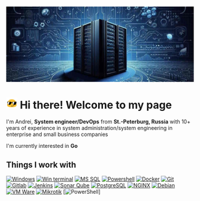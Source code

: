 ![!Header](https://github.com/KR-Sew/KR-Sew/blob/main/assets/header.jpg)
>
# <img src="/assets/HeaderIco.gif" width="30"> Hi there! Welcome to my page
>
I'm Andrei, **System engineer/DevOps** from **St.-Peterburg, Russia**
with 10+ years of experience in system administration/system engineering in enterprise and small business companies
>

 I'm currently interested in **Go**
>
## Things I work with

[![Windows](https://img.shields.io/badge/-Hyper_V-black?style=for-the-badge&logo=windows&logoColor=blue&logoSize=auto&labelColor=grey)](https://www.microsoft.com/en-us/evalcenter/evaluate-hyper-v-server-2019)
[![Win terminal](https://img.shields.io/badge/-Windows_terminal-black?style=for-the-badge&logo=windows-terminal&logoColor=wite&logoSize=auto&labelColor=grey)](https://github.com/microsoft/terminal)
[![MS SQL](https://img.shields.io/badge/-Microsoft_SQL_Server-black?style=for-the-badge&logo=Microsoft-SQL-server&logoColor=red&logoSize=auto&labelColor=white)](https://www.microsoft.com/en-us/sql-server/sql-server-downloads)
[![Powershell](https://img.shields.io/badge/-powershell-black?style=for-the-badge&logo=powershell&logoColor=blue&logoSize=auto&labelColor=ivory)](https://github.com/PowerShell/PowerShell)
[![Docker](https://img.shields.io/badge/-Docker-black?style=for-the-badge&logo=Docker&logoColor=blue&logoSize=auto&labelColor=grey)](https://www.docker.com/)
[![Git](https://img.shields.io/badge/-git-black?style=for-the-badge&logo=git&logoColor=whitte&logoSize=auto&labelColor=gray)](https://git-scm.com/)
[![Gitlab](https://img.shields.io/badge/-Gitlab-black?style=for-the-badge&logo=gitlab&logoColor=orange&logoSize=auto&labelColor=grey)](https://about.gitlab.com/)
[![Jenkins](https://img.shields.io/badge/-Jenkins-black?style=for-the-badge&logo=Jenkins&logoColor=white&logoSize=auto&labelColor=gray)](https://www.jenkins.io/)
[![Sonar Qube](https://img.shields.io/badge/-Sonar_Qube-black?style=for-the-badge&logo=Sonar&logoColor=white&logoSize=auto&labelColor=grey)](https://www.sonarsource.com/products/sonarqube/)
[![PostgreSQL](https://img.shields.io/badge/-PostgreSQL-black?style=for-the-badge&logo=PostgreSQL&logoColor=white&logoSize=auto&labelColor=grey)](https://www.postgresql.org/)
[![NGINX](https://img.shields.io/badge/-nginx-black?style=for-the-badge&logo=nginx&logoColor=wite&logoSize=auto&labelColor=grey)](https://nginx.org/en/)
[![Debian](https://img.shields.io/badge/-debian-black?style=for-the-badge&logo=debian&logoColor=white&logoSize=auto&labelColor=grey)](https://www.debian.org/)
[![VM Ware](https://img.shields.io/badge/-esxi-black?style=for-the-badge&logo=vmware&logoColor=white&logoSize=auto&labelColor=grey)](https://www.vmware.com/products/esxi-and-esx.html)
[![Mikrotik](https://img.shields.io/badge/-MIkrotik-black?style=for-the-badge&logo=mikrotik&logoColor=wite&labelColor=grey)](https://mikrotik.com/)
[![PowerShell](https://img.shields.io/badge/-PowerShell-blue?style=for-the-badge&logo=powershell&logoColor=white)]
